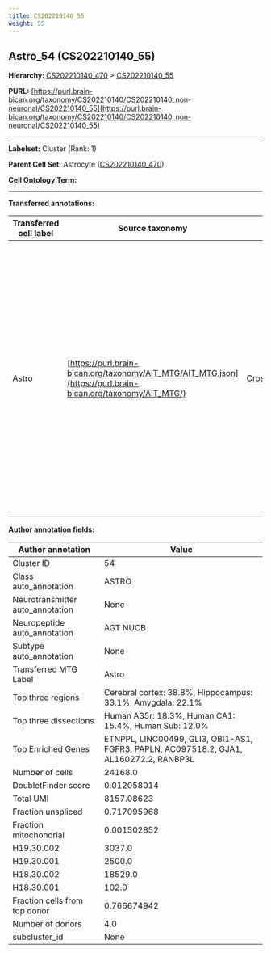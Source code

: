 ```yaml
---
title: CS202210140_55
weight: 55
---
```

## Astro_54 (CS202210140_55)
<b>Hierarchy: </b>
[CS202210140_470](../CS202210140_470) >
[CS202210140_55](../CS202210140_55)

**PURL:** [https://purl.brain-bican.org/taxonomy/CS202210140/CS202210140_non-neuronal/CS202210140_55](https://purl.brain-bican.org/taxonomy/CS202210140/CS202210140_non-neuronal/CS202210140_55)

---


**Labelset:** Cluster (Rank: 1)

**Parent Cell Set:** Astrocyte ([CS202210140_470](../CS202210140_470))



**Cell Ontology Term:** 

[MARKER GENES.]: #


---

[TRANSFERRED ANNOTATIONS.]: #


**Transferred annotations:**

| Transferred cell label | Source taxonomy | Source node accession | Algorithm name | Comment |
|------------------------|-----------------|-----------------------|----------------|---------|
|Astro|[https://purl.brain-bican.org/taxonomy/AIT_MTG/AIT_MTG.json](https://purl.brain-bican.org/taxonomy/AIT_MTG/)|[CrossArea_subclass:e47396020a](https://purl.brain-bican.org/taxonomy/AIT_MTG/CrossArea_subclass_e47396020a)||We performed PCA (50 components) on our full dataset, trained a random forest classifier (scikit-learn, class_ weight=‘balanced’, max_depth=50) on the MTG labels, and then predicted labels for all cells. We labeled each cluster with the mode of its constituent cells if two conditions were met: more than 0.8 of predicted labels matched the mode, and the mean probability of these pre- dictions was greater than 0.8.|

[AUTHOR ANNOTATION FIELDS.]: #


**Author annotation fields:**

| Author annotation | Value |
|-------------------|-------|
|Cluster ID|54|
|Class auto_annotation|ASTRO|
|Neurotransmitter auto_annotation|None|
|Neuropeptide auto_annotation|AGT NUCB|
|Subtype auto_annotation|None|
|Transferred MTG Label|Astro|
|Top three regions|Cerebral cortex: 38.8%, Hippocampus: 33.1%, Amygdala: 22.1%|
|Top three dissections|Human A35r: 18.3%, Human CA1: 15.4%, Human Sub: 12.0%|
|Top Enriched Genes|ETNPPL, LINC00499, GLI3, OBI1-AS1, FGFR3, PAPLN, AC097518.2, GJA1, AL160272.2, RANBP3L|
|Number of cells|24168.0|
|DoubletFinder score|0.012058014|
|Total UMI|8157.08623|
|Fraction unspliced|0.717095968|
|Fraction mitochondrial|0.001502852|
|H19.30.002|3037.0|
|H19.30.001|2500.0|
|H18.30.002|18529.0|
|H18.30.001|102.0|
|Fraction cells from top donor|0.766674942|
|Number of donors|4.0|
|subcluster_id|None|
